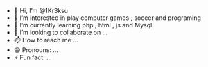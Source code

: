- 👋 Hi, I’m @1Kr3ksu
- 👀 I’m interested in play computer games , soccer and programing 
- 🌱 I’m currently learning php , html , js and Mysql
- 💞️ I’m looking to collaborate on ...
- 📫 How to reach me ...
- 😄 Pronouns: ...
- ⚡ Fun fact: ...

<!---
1Kr3ksu/1Kr3ksu is a ✨ special ✨ repository because its `README.md` (this file) appears on your GitHub profile.
You can click the Preview link to take a look at your changes.
--->
